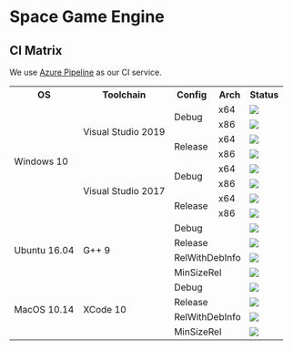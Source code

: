 ﻿# Space Game Engine

## CI Matrix

We use [Azure Pipeline](https://azure.microsoft.com/en-us/services/devops/pipelines/) as our CI service.

<table>
  <tr>
    <th>OS</th>
    <th>Toolchain</th>
    <th>Config</th>
    <th>Arch</th>
    <th>Status</th>
  </tr>
  <tr>
    <td rowspan="8">Windows 10</td>
    <td rowspan="4">Visual Studio 2019</td>
    <td rowspan="2">Debug</td>
    <td>x64</td>
    <td><img src="https://dev.azure.com/xsun2001/SpaceGameEngine/_apis/build/status/SpaceGameEngine.Windows?branchName=master&jobName=VS2019_x64_Debug"></td>
  </tr>
  <tr>
    <td>x86</td>
    <td><img src="https://dev.azure.com/xsun2001/SpaceGameEngine/_apis/build/status/SpaceGameEngine.Windows?branchName=master&jobName=VS2019_x86_Debug"></td>
  </tr>
  <tr>
    <td rowspan="2">Release</td>
    <td>x64</td>
    <td><img src="https://dev.azure.com/xsun2001/SpaceGameEngine/_apis/build/status/SpaceGameEngine.Windows?branchName=master&jobName=VS2019_x64_Release"></td>
  </tr>
  <tr>
    <td>x86</td>
    <td><img src="https://dev.azure.com/xsun2001/SpaceGameEngine/_apis/build/status/SpaceGameEngine.Windows?branchName=master&jobName=VS2019_x86_Release"></td>
  </tr>
  <tr>
    <td rowspan="4">Visual Studio 2017</td>
    <td rowspan="2">Debug</td>
    <td>x64</td>
    <td><img src="https://dev.azure.com/xsun2001/SpaceGameEngine/_apis/build/status/SpaceGameEngine.Windows?branchName=master&jobName=VS2017_x64_Debug"></td>
  </tr>
  <tr>
    <td>x86</td>
    <td><img src="https://dev.azure.com/xsun2001/SpaceGameEngine/_apis/build/status/SpaceGameEngine.Windows?branchName=master&jobName=VS2017_x86_Debug"></td>
  </tr>
  <tr>
    <td rowspan="2">Release</td>
    <td>x64</td>
    <td><img src="https://dev.azure.com/xsun2001/SpaceGameEngine/_apis/build/status/SpaceGameEngine.Windows?branchName=master&jobName=VS2017_x64_Release"></td>
  </tr>
  <tr>
    <td>x86</td>
    <td><img src="https://dev.azure.com/xsun2001/SpaceGameEngine/_apis/build/status/SpaceGameEngine.Windows?branchName=master&jobName=VS2017_x86_Release"></td>
  </tr>
  <tr>
    <td rowspan="4">Ubuntu 16.04</td>
    <td rowspan="4">G++ 9</td>
    <td colspan="2">Debug</td>
    <td><img src="https://dev.azure.com/xsun2001/SpaceGameEngine/_apis/build/status/SpaceGameEngine.Ubuntu?branchName=master&jobName=Ubuntu_Debug"></td>
  </tr>
  <tr>
    <td colspan="2">Release</td>
    <td><img src="https://dev.azure.com/xsun2001/SpaceGameEngine/_apis/build/status/SpaceGameEngine.Ubuntu?branchName=master&jobName=Ubuntu_Release"></td>
  </tr>
  <tr>
    <td colspan="2">RelWithDebInfo</td>
    <td><img src="https://dev.azure.com/xsun2001/SpaceGameEngine/_apis/build/status/SpaceGameEngine.Ubuntu?branchName=master&jobName=Ubuntu_RelWithDebInfo"></td>
  </tr>
  <tr>
    <td colspan="2">MinSizeRel</td>
    <td><img src="https://dev.azure.com/xsun2001/SpaceGameEngine/_apis/build/status/SpaceGameEngine.Ubuntu?branchName=master&jobName=Ubuntu_MinSizeRel"></td>
  </tr>
  <tr>
    <td rowspan="4">MacOS 10.14</td>
    <td rowspan="4">XCode 10</td>
    <td colspan="2">Debug</td>
    <td><img src="https://dev.azure.com/xsun2001/SpaceGameEngine/_apis/build/status/SpaceGameEngine.MacOS?branchName=master&jobName=MacOS_Debug"></td>
  </tr>
  <tr>
    <td colspan="2">Release</td>
    <td><img src="https://dev.azure.com/xsun2001/SpaceGameEngine/_apis/build/status/SpaceGameEngine.MacOS?branchName=master&jobName=MacOS_Release"></td>
  </tr>
  <tr>
    <td colspan="2">RelWithDebInfo</td>
    <td><img src="https://dev.azure.com/xsun2001/SpaceGameEngine/_apis/build/status/SpaceGameEngine.MacOS?branchName=master&jobName=MacOS_RelWithDebInfo"></td>
  </tr>
  <tr>
    <td colspan="2">MinSizeRel</td>
    <td><img src="https://dev.azure.com/xsun2001/SpaceGameEngine/_apis/build/status/SpaceGameEngine.MacOS?branchName=master&jobName=MacOS_MinSizeRel"></td>
  </tr>
</table>
